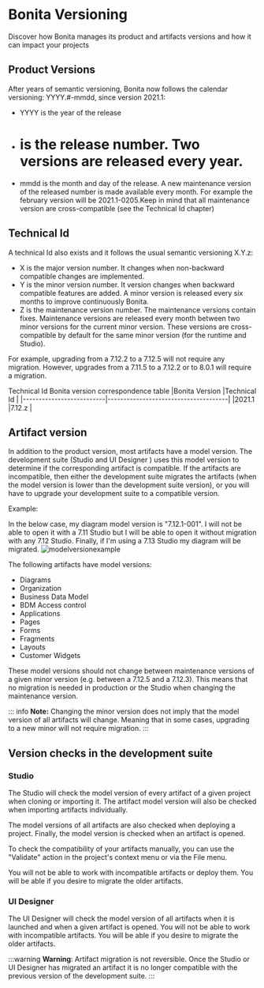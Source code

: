 # Bonita Versioning
Discover how Bonita manages its product and artifacts versions and how it can impact your projects

## Product Versions

After years of semantic versioning, Bonita now follows the calendar versioning: YYYY.#-mmdd, since version 2021.1:
* YYYY is the year of the release
* # is the release number. Two versions are released every year.
* mmdd is the month and day of the release. A new maintenance version of the released number is made available every month. For example the february version will be 2021.1-0205.Keep in mind that all maintenance version are cross-compatible (see the Technical Id chapter)

## Technical Id

A technical Id also exists and it follows the usual semantic versioning X.Y.z:
* X is the major version number. It changes when non-backward compatible changes are implemented.
* Y is the minor version number. It version changes when backward compatible features are added. A minor version is released every six months to improve continuously Bonita.
* Z is the maintenance version number. The maintenance versions contain fixes. Maintenance versions are released every month between two minor versions for the current minor version. These versions are cross-compatible by default for the same minor version (for the runtime and Studio).

For example, upgrading from a 7.12.2 to a 7.12.5 will not require any migration. However, upgrades from a 7.11.5 to a 7.12.2  or to  8.0.1 will require a migration.

Technical Id Bonita version correspondence table 
|Bonita Version            |Technical Id                          |
|--------------------------|--------------------------------------|
|2021.1                    |7.12.z                                |

## Artifact version

In addition to the product version, most artifacts have a model version. The development suite (Studio and UI Designer
) uses this model version to determine if the corresponding artifact is compatible.
If the artifacts are incompatible, then either the development suite migrates the artifacts (when the model version is lower than the development suite version), or you will have to upgrade your development suite to a compatible version.

Example:

In the below case, my diagram model version is "7.12.1-001". I will not be able to open it with a 7.11 Studio but I will be able to open it without migration with any 7.12 Studio. Finally, if I'm using a 7.13 Studio my diagram will be migrated.
![modelversionexample](images/Modelversion-example.png)

The following artifacts have model versions:
* Diagrams
* Organization
* Business Data Model
* BDM Access control
* Applications 
* Pages
* Forms
* Fragments
* Layouts
* Customer Widgets

These model versions should not change between maintenance versions of a given minor version (e.g. between a 7.12.5 and a 7.12.3). This means that no migration is needed in production or the Studio when changing the maintenance version.

::: info
**Note:** Changing the minor version does not imply that the model version of all artifacts will change. Meaning that in some cases, upgrading to a new minor will not require migration.
:::

## Version checks in the development suite

### Studio
The Studio will check the model version of every artifact of a given project when cloning or importing it. The artifact model version will also be checked when importing artifacts individually. 

The model versions of all artifacts are also checked when deploying a project. Finally, the model version is checked when an artifact is opened.

To check the compatibility of your artifacts manually, you can use the "Validate" action in the project's context menu or via the File menu.

You will not be able to work with incompatible artifacts or deploy them. You will be able if you desire to migrate the older artifacts.

### UI Designer

The UI Designer will check the model version of all artifacts when it is launched and when a given artifact is opened. You will not be able to work with incompatible artifacts. You will be able if you desire to migrate the older artifacts.

:::warning
**Warning**: Artifact migration is not reversible. Once the Studio or UI Designer has migrated an artifact it is no longer compatible with the previous version of the development suite.
:::
